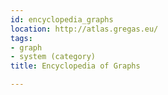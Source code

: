```yaml
---
id: encyclopedia_graphs
location: http://atlas.gregas.eu/
tags:
- graph
- system (category)
title: Encyclopedia of Graphs

---
```


